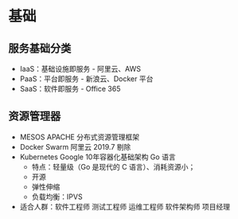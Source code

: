 # 基础

## 服务基础分类

- IaaS：基础设施即服务 - 阿里云、AWS
- PaaS：平台即服务 - 新浪云、Docker 平台  
- SaaS：软件即服务  - Office 365

## 资源管理器

- MESOS APACHE 分布式资源管理框架
- Docker Swarm 阿里云 2019.7 剔除
- Kubernetes Google 10年容器化基础架构 Go 语言
  - 特点：轻量级（Go 是现代的 C 语言）、消耗资源小；
  - 开源
  - 弹性伸缩
  - 负载均衡：IPVS
- 适合人群：软件工程师 测试工程师 运维工程师 软件架构师 项目经理